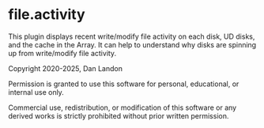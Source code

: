 # file.activity
This plugin displays recent write/modify file activity on each disk, UD disks, and the cache in the Array.  It can help to understand why disks are spinning up from write/modify file activity.

Copyright 2020-2025, Dan Landon

Permission is granted to use this software for personal, educational, or internal use only.

Commercial use, redistribution, or modification of this software or any derived works is strictly prohibited without prior written permission.
